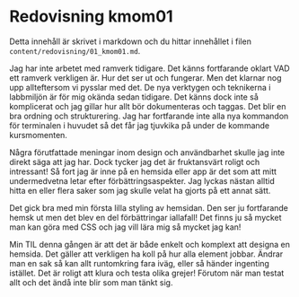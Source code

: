 ---
---
Redovisning kmom01
=========================

Detta innehåll är skrivet i markdown och du hittar innehållet i filen `content/redovisning/01_kmom01.md`.

Jag har inte arbetet med ramverk tidigare. Det känns fortfarande oklart VAD ett ramverk
verkligen är. Hur det ser ut och fungerar. Men det klarnar nog upp allteftersom vi pysslar med det. De nya verktygen och teknikerna i labbmiljön är för mig okända sedan tidigare.
Det känns dock inte så komplicerat och jag gillar hur allt bör dokumenteras och taggas. Det blir
en bra ordning och strukturering. Jag har fortfarande inte alla nya kommandon för terminalen i huvudet så det får jag tjuvkika på under de kommande kursmomenten.

Några förutfattade meningar inom design och användbarhet skulle jag inte direkt säga att jag har.
Dock tycker jag det är fruktansvärt roligt och intressant! Så fort jag är inne på en hemsida eller
app är det som att mitt undermedvetna letar efter förbättringsaspekter. Jag lyckas nästan alltid
hitta en eller flera saker som jag skulle velat ha gjorts på ett annat sätt. 

Det gick bra med min första lilla styling av hemsidan. Den ser ju fortfarande hemsk ut men det blev en del förbättringar iallafall! Det finns ju så mycket man kan göra med CSS och jag vill lära mig så mycket jag kan!

Min TIL denna gången är att det är både enkelt och komplext att designa en hemsida. Det gäller att verkligen ha koll på hur alla element jobbar. Ändrar man en sak så kan allt runtomkring fara iväg, eller så händer ingenting istället. Det är roligt att klura och testa olika grejer! Förutom när man testat allt och det ändå inte blir som man tänkt sig.
